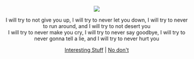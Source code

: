 <p align="center" dir="auto">
  <animated-image data-catalyst="" style="width: 240px;">
    <a target="_blank" rel="noopener noreferrer" href="https://media.tenor.com/h-obOh2nH_kAAAAC/valorant-yoru.gif" data-target="animated-image.originalLink">
      <img src="https://media.tenor.com/h-obOh2nH_kAAAAC/valorant-yoru.gif" style="max-width: 100%; display: inline-block;" data-target="animated-image.originalImage">
    </a>
  </animated-image>
</p>

<p align="center">
  I will try to not give you up, I will try to never let you down, I will try to never to run around, and I will try to not desert you <br>I will try to never make you cry, I will try to never say goodbye, I will try to never gonna tell a lie, and I will try to never hurt you
</p>

<p align="center">
  <a href="https://www.youtube.com/watch?v=dQw4w9WgXcQ"> Interesting Stuff</a> | 
  <a href="https://github.com/akayanuarcandra"> No don't</a>
</p>
